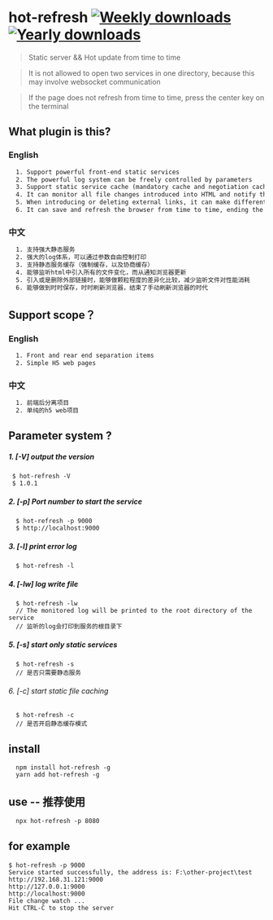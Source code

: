 # hot-refresh [![Weekly downloads](https://img.shields.io/npm/dw/chokidar.svg)](https://github.com/a572251465/hot-refresh) [![Yearly downloads](https://img.shields.io/npm/dy/chokidar.svg)](https://github.com/a572251465/hot-refresh)

> Static server  && Hot update from time to time 

> It is not allowed to open two services in one directory, because this may involve websocket communication 

>If the page does not refresh from time to time, press the center key on the terminal 

## What plugin is this?
### English
```txt
  1. Support powerful front-end static services 
  2. The powerful log system can be freely controlled by parameters 
  3. Support static service cache (mandatory cache and negotiation cache)
  4. It can monitor all file changes introduced into HTML and notify the browser of updates
  5. When introducing or deleting external links, it can make differential comparison to reduce the performance consumption of listening files
  6. It can save and refresh the browser from time to time, ending the era of manually refreshing the browser
```
### 中文
```txt
  1. 支持强大静态服务
  2. 强大的log体系，可以通过参数自由控制打印
  3. 支持静态服务缓存（强制缓存，以及协商缓存）
  4. 能够监听html中引入所有的文件变化，而从通知浏览器更新
  5. 引入或是删除外部链接时，能够做颗粒程度的差异化比较，减少监听文件对性能消耗
  6. 能够做到时时保存，时时刷新浏览器，结束了手动刷新浏览器的时代
```
## Support scope？
### English
```txt
  1. Front and rear end separation items 
  2. Simple H5 web pages 
```
### 中文
```txt
  1. 前端后分离项目
  2. 单纯的h5 web项目
```
## Parameter system ?
##### 1. [-V] output the version
```shell
 $ hot-refresh -V
 $ 1.0.1
```
##### 2. [-p] Port number to start the service
```shell
  $ hot-refresh -p 9000
  $ http://localhost:9000
```
##### 3. [-l] print error log
```shell
  $ hot-refresh -l
```
##### 4. [-lw] log write file
```shell
  $ hot-refresh -lw
  // The monitored log will be printed to the root directory of the service 
  // 监听的log会打印到服务的根目录下
```
##### 5. [-s] start only static services
```shell
  $ hot-refresh -s
  // 是否只需要静态服务
```
###### 6. [-c] start static file caching
```shell
  $ hot-refresh -c
  // 是否开启静态缓存模式
```
## install
```shell
  npm install hot-refresh -g
  yarn add hot-refresh -g
```
## use -- 推荐使用
```txt
  npx hot-refresh -p 8080
```
## for example
```shell
$ hot-refresh -p 9000
Service started successfully, the address is: F:\other-project\test
http://192.168.31.121:9000
http://127.0.0.1:9000
http://localhost:9000
File change watch ...
Hit CTRL-C to stop the server

```
